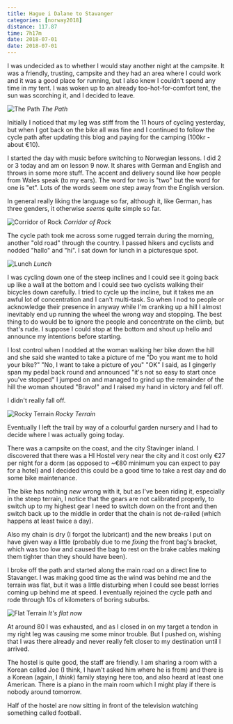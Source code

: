```yaml
---
title: Hague i Dalane to Stavanger
categories: [norway2018]
distance: 117.87
time: 7h17m
date: 2018-07-01
date: 2018-07-01
---
```



I was undecided as to whether I would stay another night at the campsite. It
was a friendly, trusting, campsite and they had an area where I could work and
it was a good place for running, but I also knew I couldn't spend any time in
my tent. I was woken up to an already too-hot-for-comfort tent, the sun was
scorching it, and I decided to leave.

![The Path](/images/norway/2018-07-01/IMG_20180701_121244.jpg)
*The Path*

Initially I noticed that my leg was stiff from the 11 hours of cycling
yesterday, but when I got back on the bike all was fine and I continued to
follow the cycle path after updating this blog and paying for the camping
(100kr - about €10).

I started the day with music before switching to Norwegian lessons. I did 2 or
3 today and am on lesson 9 now. It shares with German and English and throws
in some more stuff. The accent and delivery sound like how people from Wales
speak (to my ears). The word for two is "two" but the word for one is "et".
Lots of the words seem one step away from the English version.

In general really liking the language so far, although it, like German, has
three genders, it otherwise *seems* quite simple so far.

![Corridor of Rock](/images/norway/2018-07-01/IMG_20180701_121802.jpg)
*Corridor of Rock*

The cycle path took me across some rugged terrain during the morning, another
"old road" through the country. I passed hikers and cyclists and nodded
"hallo" and "hi". I sat down for lunch in a picturesque spot.

![Lunch](/images/norway/2018-07-01/IMG_20180701_130635.jpg)
*Lunch*

I was cycling down one of the steep inclines and I could see it going back up
like a wall at the bottom and I could see two cyclists walking their bicycles
down carefully. I tried to cycle up the incline, but it takes me an awful lot
of concentration and I can't multi-task. So when I nod to people or
acknowledge their presence in anyway while I'm cranking up a hill I almost
inevitably end up running the wheel the wrong way and stopping. The best thing
to do would be to ignore the people and concentrate on the climb, but that's
rude. I suppose I could stop at the bottom and shout up hello and announce my
intentions before starting.

I lost control when I nodded at the woman walking her bike down the hill and
she said she wanted to take a picture of me "Do you want me to hold your
bike?" "No, I want to take a picture of you" "OK" I said, as I gingerly span
my pedal back round and announced "it's not so easy to start once you've
stopped" I jumped on and managed to grind up the remainder of the hill the
woman shouted "Bravo!" and I raised my hand in victory and fell off.

I didn't really fall off.

![Rocky Terrain](/images/norway/2018-07-01/IMG_20180701_130148.jpg)
*Rocky Terrain*

Eventually I left the trail by way of a colourful garden nursery and I had to
decide where I was actually going today.

There was a campsite on the coast, and the city Stavinger inland. I discovered
that there was a HI Hostel very near the city and it cost only €27 per night
for a dorm (as opposed to ~€80 minimum you can expect to pay for a hotel) and
I decided this could be a good time to take a rest day and do some bike
maintenance.

The bike has nothing *new* wrong with it, but as I've been riding it,
especially in the steep terrain, I notice that the gears are not calibrated
properly, to switch up to my highest gear I need to switch down on the front
and then switch back up to the middle in order that the chain is not de-railed
(which happens at least twice a day).

Also my chain is dry (I forgot the lubricant) and the new breaks I put on have
given way a little (probably due to me *fixing* the front bag's bracket, which
was too low and caused the bag to rest on the brake cables making them tighter
than they should have been).

I broke off the path and started along the main road on a direct line to
Stavanger. I was making good time as the wind was behind me and the terrain
was flat, but it was a little disturbing when I could see beast lorries coming
up behind me at speed.  I eventually rejoined the cycle path and rode through
10s of kilometers of boring suburbs.

![Flat Terrain](/images/norway/2018-07-01/IMG_20180701_151859.jpg)
*It's flat now*

At around 80 I was exhausted, and as I closed in on my target a tendon in
my right leg was causing me some minor trouble. But I pushed on, wishing that
I was there already and never really felt closer to my destination until I
arrived.

The hostel is quite good, the staff are friendly. I am sharing a room with a
Korean called Joe (I think, I havn't asked him where he is from) and there is
a Korean (again, I *think*) family staying here too, and also heard at least
one American. There is a piano in the main room which I might play if there is
nobody around tomorrow.

Half of the hostel are now sitting in front of the television watching
something called football.
